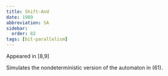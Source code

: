 ```yaml
---
title: Shift-And
date: 1989
abbreviation: SA
sidebar:
  order: 82
tags: [bit-parallelism]
---
```


Appeared in [8,9]

Simulates the nondeterministic version of the automaton in (61).
